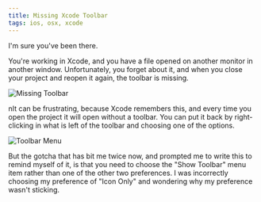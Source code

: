 ```yaml
---
title: Missing Xcode Toolbar
tags: ios, osx, xcode
---
```


I'm sure you've been there.

You're working in Xcode, and you have a file opened on another monitor in
another window. Unfortunately, you forget about it, and when you close your
project and reopen it again, the toolbar is missing.

<!--more-->

![Missing Toolbar](http://images.abizern.org/2013/01/Missing%20Xcode%20Toolbar.png)

nIt can be frustrating, because Xcode remembers this, and every time you open the
project it will open without a toolbar. You can put it back by right-clicking in
what is left of the toolbar and choosing one of the options.

![Toolbar Menu](http://images.abizern.org/2013/01/Xcode%20Toolbar%20Menu.png)

But the gotcha that has bit me twice now, and prompted me to write this to
remind myself of it, is that you need to choose the "Show Toolbar" menu item
rather than one of the other two preferences. I was incorrectly choosing my
preference of "Icon Only" and wondering why my preference wasn't sticking.
